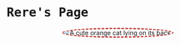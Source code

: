 <link href="https://fonts.googleapis.com/css?family=Lobster" rel="stylesheet" type="text/css">
<html>
<body background="https://s-media-cache-ak0.pinimg.com/564x/12/4e/3c/124e3c48e44a1f215254ea311c0eda36.jpg">
<style>
  h1 {
    font-family: Lobster, Monospace;
  }
  .red-text {
    color: #C1403D;
  }
  .img-border {
    border-color: #C1403D;
    border-width: medium;
    border-style: dashed;
    border-radius: 50%;
  }
  
  p {
    font-size: 16px;
    font-family: Monospace;
  }

  .thick-green-border {
    border-color: #C1403D;
    border-width: 10px;
    border-style: solid;
    border-radius: 50%;
  }

  .smaller-image {
    width: 100px;
  }
  .silver-background {
    background-color: silver;
  }
  .red-background {
    background-color: #C0334D
  }
</style>

<div bgcolor="#B5C1B4">
  <h1 class="red-text">Rere's Page</h1>
</div>

<p align=center><img class="smaller-image img-border" alt="A cute orange cat lying on its back. " src="https://scontent-tpe1-1.xx.fbcdn.net/v/t1.0-9/17498727_1259832560773732_1933983040341206493_n.jpg?oh=7362548ede6868731d6325a8c146db5a&oe=59575A14"></p>
